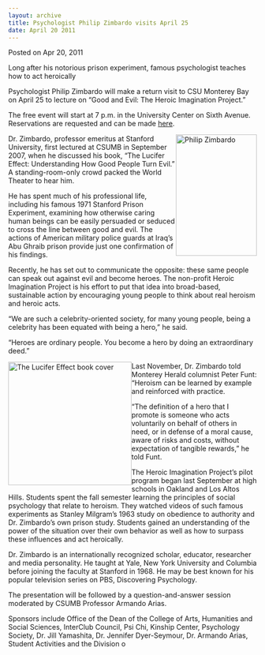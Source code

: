 ```yaml
---
layout: archive
title: Psychologist Philip Zimbardo visits April 25
date: April 20 2011
---
```





<span class="date">Posted on Apr 20, 2011    </span>
<p>Long after his notorious prison experiment, famous psychologist
teaches how to act heroically</p>
<p>Psychologist Philip Zimbardo will make a return visit to CSU
Monterey Bay on April 25 to lecture on &#x201C;Good and Evil: The Heroic
Imagination Project.&#x201D;</p>
<p>The free event will start at 7 p.m. in the University Center on
Sixth Avenue. Reservations are requested and can be made <a href="https://spreadsheets.google.com/viewform?hl=en&amp;formkey=dEVYeDZsamd5R0QwODE5cENmSnUzb0E6MA#gid=0" rel="nofollow">here</a>.</p>
<p><img alt="Philip Zimbardo" src="http://news.csumb.edu/sites/default/files/65/attachments/news/images/zimbardo_sml_pic.jpeg" style="float:right; width:164px; height:246px">Dr. Zimbardo,
professor emeritus at Stanford University, first lectured at CSUMB
in September 2007, when he discussed his book, &#x201C;The Lucifer Effect:
Understanding How Good People Turn Evil.&#x201D; A standing-room-only
crowd packed the World Theater to hear him.</img></p>
<p>He has spent much of his professional life, including his famous
1971 Stanford Prison Experiment, examining how otherwise caring
human beings can be easily persuaded or seduced to cross the line
between good and evil. The actions of American military police
guards at Iraq&#x2019;s Abu Ghraib prison provide just one confirmation of
his findings.</p>
<p>Recently, he has set out to communicate the opposite: these same
people can speak out against evil and become heroes. The non-profit
Heroic Imagination Project is his effort to put that idea into
broad-based, sustainable action by encouraging young people to
think about real heroism and heroic acts.</p>
<p>&#x201C;We are such a celebrity-oriented society, for many young
people, being a celebrity has been equated with being a hero,&#x201D; he
said.</p>
<p>&#x201C;Heroes are ordinary people. You become a hero by doing an
extraordinary deed.&#x201D;</p>
<p><img alt="The Lucifer Effect book cover" src="http://news.csumb.edu/sites/default/files/65/attachments/news/images/lucifer2.jpg" style="float:left; width:250px; height:250px">Last November, Dr.
Zimbardo told Monterey Herald columnist Peter Funt: &#x201C;Heroism can be
learned by example and reinforced with practice.</img></p>
<p>&#x201C;The definition of a hero that I promote is someone who acts
voluntarily on behalf of others in need, or in defense of a moral
cause, aware of risks and costs, without expectation of tangible
rewards,&#x201D; he told Funt.</p>
<p>The Heroic Imagination Project&#x2019;s pilot program began last
September at high schools in Oakland and Los Altos Hills. Students
spent the fall semester learning the principles of social
psychology that relate to heroism. They watched videos of such
famous experiments as Stanley Milgram&#x2019;s 1963 study on obedience to
authority and Dr. Zimbardo&#x2019;s own prison study. Students gained an
understanding of the power of the situation over their own behavior
as well as how to surpass these influences and act heroically.</p>
<p>Dr. Zimbardo is an internationally recognized scholar, educator,
researcher and media personality. He taught at Yale, New York
University and Columbia before joining the faculty at Stanford in
1968. He may be best known for his popular television series on
PBS, Discovering Psychology.</p>
<p>The presentation will be followed by a question-and-answer
session moderated by CSUMB Professor Armando Arias.</p>
<p>Sponsors include Office of the Dean of the College of Arts,
Humanities and Social Sciences, InterClub Council, Psi Chi, Kinship
Center, Psychology Society, Dr. Jill Yamashita, Dr. Jennifer
Dyer-Seymour, Dr. Armando Arias, Student Activities and the
Division o</p>